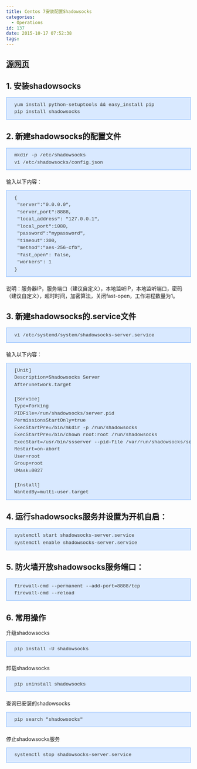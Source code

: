 ```yaml
---
title: Centos 7安装配置Shadowsocks
categories:
  - Operations
id: 137
date: 2015-10-17 07:52:38
tags:
---
```


## [源网页](源网页https:/www.ifshow.com/centos-7-installation-and-configuration-shadowsocks/)

## 1\. 安装shadowsocks

<pre style="border: 1px solid #7fb5ff; font-family: 'Courier 10 Pitch', Courier, monospace; font-size: 13px; margin-top: 0px; margin-bottom: 1.625em; outline: 0px; padding: 0.75em 1.625em; vertical-align: baseline; font-stretch: normal; line-height: 1.5; overflow: auto; color: #373737; background: #d9e9ff;">yum install python-setuptools && easy_install pip
pip install shadowsocks</pre>

## 2\. 新建shadowsocks的配置文件

<pre style="border: 1px solid #7fb5ff; font-family: 'Courier 10 Pitch', Courier, monospace; font-size: 13px; margin-top: 0px; margin-bottom: 1.625em; outline: 0px; padding: 0.75em 1.625em; vertical-align: baseline; font-stretch: normal; line-height: 1.5; overflow: auto; color: #373737; background: #d9e9ff;">mkdir -p /etc/shadowsocks
vi /etc/shadowsocks/config.json</pre>

输入以下内容：

<pre style="border: 1px solid #7fb5ff; font-family: 'Courier 10 Pitch', Courier, monospace; font-size: 13px; margin-top: 0px; margin-bottom: 1.625em; outline: 0px; padding: 0.75em 1.625em; vertical-align: baseline; font-stretch: normal; line-height: 1.5; overflow: auto; color: #373737; background: #d9e9ff;">{
 "server":"0.0.0.0",
 "server_port":8888,
 "local_address": "127.0.0.1",
 "local_port":1080,
 "password":"mypassword",
 "timeout":300,
 "method":"aes-256-cfb",
 "fast_open": false,
 "workers": 1
}</pre>

说明：服务器IP，服务端口（建议自定义），本地监听IP，本地监听端口，密码（建议自定义），超时时间，加密算法，关闭fast-open，工作进程数量为1。

## 3\. 新建shadowsocks的.service文件

<pre style="border: 1px solid #7fb5ff; font-family: 'Courier 10 Pitch', Courier, monospace; font-size: 13px; margin-top: 0px; margin-bottom: 1.625em; outline: 0px; padding: 0.75em 1.625em; vertical-align: baseline; font-stretch: normal; line-height: 1.5; overflow: auto; color: #373737; background: #d9e9ff;">vi /etc/systemd/system/shadowsocks-server.service</pre>

输入以下内容：

<pre style="border: 1px solid #7fb5ff; font-family: 'Courier 10 Pitch', Courier, monospace; font-size: 13px; margin-top: 0px; margin-bottom: 1.625em; outline: 0px; padding: 0.75em 1.625em; vertical-align: baseline; font-stretch: normal; line-height: 1.5; overflow: auto; color: #373737; background: #d9e9ff;">[Unit]
Description=Shadowsocks Server
After=network.target

[Service]
Type=forking
PIDFile=/run/shadowsocks/server.pid
PermissionsStartOnly=true
ExecStartPre=/bin/mkdir -p /run/shadowsocks
ExecStartPre=/bin/chown root:root /run/shadowsocks
ExecStart=/usr/bin/ssserver --pid-file /var/run/shadowsocks/server.pid -c /etc/shadowsocks/config.json -d start
Restart=on-abort
User=root
Group=root
UMask=0027

[Install]
WantedBy=multi-user.target</pre>

## 4\. 运行shadowsocks服务并设置为开机自启：

<pre style="border: 1px solid #7fb5ff; font-family: 'Courier 10 Pitch', Courier, monospace; font-size: 13px; margin-top: 0px; margin-bottom: 1.625em; outline: 0px; padding: 0.75em 1.625em; vertical-align: baseline; font-stretch: normal; line-height: 1.5; overflow: auto; color: #373737; background: #d9e9ff;">systemctl start shadowsocks-server.service
systemctl enable shadowsocks-server.service</pre>

## 5\. 防火墙开放shadowsocks服务端口：

<pre style="border: 1px solid #7fb5ff; font-family: 'Courier 10 Pitch', Courier, monospace; font-size: 13px; margin-top: 0px; margin-bottom: 1.625em; outline: 0px; padding: 0.75em 1.625em; vertical-align: baseline; font-stretch: normal; line-height: 1.5; overflow: auto; color: #373737; background: #d9e9ff;">firewall-cmd --permanent --add-port=8888/tcp
firewall-cmd --reload</pre>

## 6\. 常用操作

升级shadowsocks

<pre style="border: 1px solid #7fb5ff; font-family: 'Courier 10 Pitch', Courier, monospace; font-size: 13px; margin-top: 0px; margin-bottom: 1.625em; outline: 0px; padding: 0.75em 1.625em; vertical-align: baseline; font-stretch: normal; line-height: 1.5; overflow: auto; color: #373737; background: #d9e9ff;">pip install -U shadowsocks</pre>

卸载shadowsocks

<pre style="border: 1px solid #7fb5ff; font-family: 'Courier 10 Pitch', Courier, monospace; font-size: 13px; margin-top: 0px; margin-bottom: 1.625em; outline: 0px; padding: 0.75em 1.625em; vertical-align: baseline; font-stretch: normal; line-height: 1.5; overflow: auto; color: #373737; background: #d9e9ff;">pip uninstall shadowsocks
</pre>

查询已安装的shadowsocks

<pre style="border: 1px solid #7fb5ff; font-family: 'Courier 10 Pitch', Courier, monospace; font-size: 13px; margin-top: 0px; margin-bottom: 1.625em; outline: 0px; padding: 0.75em 1.625em; vertical-align: baseline; font-stretch: normal; line-height: 1.5; overflow: auto; color: #373737; background: #d9e9ff;">pip search "shadowsocks"</pre>

停止shadowsocks服务

<pre style="border: 1px solid #7fb5ff; font-family: 'Courier 10 Pitch', Courier, monospace; font-size: 13px; margin-top: 0px; margin-bottom: 1.625em; outline: 0px; padding: 0.75em 1.625em; vertical-align: baseline; font-stretch: normal; line-height: 1.5; overflow: auto; color: #373737; background: #d9e9ff;">systemctl stop shadowsocks-server.service</pre>
